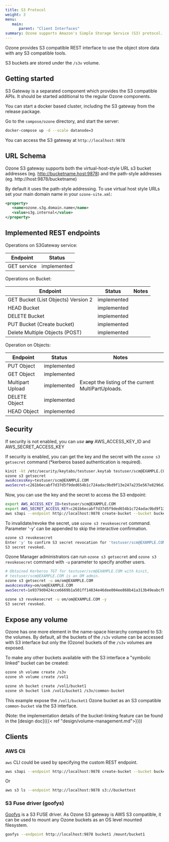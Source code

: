 ```yaml
---
title: S3 Protocol
weight: 3
menu:
   main:
      parent: "Client Interfaces"
summary: Ozone supports Amazon's Simple Storage Service (S3) protocol. In fact, You can use S3 clients and S3 SDK based applications without any modifications with Ozone.
---
```


<!---
  Licensed to the Apache Software Foundation (ASF) under one or more
  contributor license agreements.  See the NOTICE file distributed with
  this work for additional information regarding copyright ownership.
  The ASF licenses this file to You under the Apache License, Version 2.0
  (the "License"); you may not use this file except in compliance with
  the License.  You may obtain a copy of the License at

      http://www.apache.org/licenses/LICENSE-2.0

  Unless required by applicable law or agreed to in writing, software
  distributed under the License is distributed on an "AS IS" BASIS,
  WITHOUT WARRANTIES OR CONDITIONS OF ANY KIND, either express or implied.
  See the License for the specific language governing permissions and
  limitations under the License.
-->


Ozone provides S3 compatible REST interface to use the object store data with any S3 compatible tools.

S3 buckets are stored under the `/s3v` volume.

## Getting started

S3 Gateway is a separated component which provides the S3 compatible APIs. It should be started additional to the regular Ozone components.

You can start a docker based cluster, including the S3 gateway from the release package.

Go to the `compose/ozone` directory, and start the server:

```bash
docker-compose up -d --scale datanode=3
```

You can access the S3 gateway at `http://localhost:9878`

## URL Schema

Ozone S3 gateway supports both the virtual-host-style URL s3 bucket addresses (eg. http://bucketname.host:9878) and the path-style addresses (eg. http://host:9878/bucketname)

By default it uses the path-style addressing. To use virtual host style URLs set your main domain name in your `ozone-site.xml`:

```xml
<property>
   <name>ozone.s3g.domain.name</name>
   <value>s3g.internal</value>
</property>
```

## Implemented REST endpoints

Operations on S3Gateway service:

Endpoint    | Status      |
------------|-------------|
GET service | implemented |

Operations on Bucket:

Endpoint                            | Status      | Notes
------------------------------------|-------------|---------------
GET Bucket (List Objects) Version 2 | implemented |
HEAD Bucket                         | implemented |
DELETE Bucket                       | implemented |
PUT Bucket (Create bucket)          | implemented |
Delete Multiple Objects (POST)      | implemented |

Operation on Objects:

Endpoint                            | Status          | Notes
------------------------------------|-----------------|---------------
PUT Object                          | implemented     |
GET Object                          | implemented     |
Multipart Upload                    | implemented     | Except the listing of the current MultiPartUploads.
DELETE Object                       | implemented     |
HEAD Object                         | implemented     |


## Security

If security is not enabled, you can *use* **any** AWS_ACCESS_KEY_ID and AWS_SECRET_ACCESS_KEY

If security is enabled, you can get the key and the secret with the `ozone s3 getsecret` command (*kerberos based authentication is required).

```bash
kinit -kt /etc/security/keytabs/testuser.keytab testuser/scm@EXAMPLE.COM
ozone s3 getsecret
awsAccessKey=testuser/scm@EXAMPLE.COM
awsSecret=c261b6ecabf7d37d5f9ded654b1c724adac9bd9f13e247a235e567e8296d2999
```

Now, you can use the key and the secret to access the S3 endpoint:

```bash
export AWS_ACCESS_KEY_ID=testuser/scm@EXAMPLE.COM
export AWS_SECRET_ACCESS_KEY=c261b6ecabf7d37d5f9ded654b1c724adac9bd9f13e247a235e567e8296d2999
aws s3api --endpoint http://localhost:9878 create-bucket --bucket bucket1
```

To invalidate/revoke the secret, use `ozone s3 revokesecret` command. Parameter '-y' can be appended to skip the interactive confirmation.

```bash
ozone s3 revokesecret
Enter 'y' to confirm S3 secret revocation for 'testuser/scm@EXAMPLE.COM': y
S3 secret revoked.
```

Ozone Manager administrators can run `ozone s3 getsecret` and `ozone s3 revokesecret` command with `-u` parameter to specify another users.

```bash
# Obtained Kerberos TGT for testuser/scm@EXAMPLE.COM with kinit,
# testuser/scm@EXAMPLE.COM is an OM admin.
ozone s3 getsecret -u om/om@EXAMPLE.COM
awsAccessKey=om/om@EXAMPLE.COM
awsSecret=1e9379d0424cce6669b1a501ff14834e46dee004ee868b41a313b49eabcfb68f

ozone s3 revokesecret -u om/om@EXAMPLE.COM -y
S3 secret revoked.
```

## Expose any volume

Ozone has one more element in the name-space hierarchy compared to S3: the volumes. By default, all the buckets of the `/s3v` volume can be accessed with S3 interface but only the (Ozone) buckets of the `/s3v` volumes are exposed.

To make any other buckets available with the S3 interface a "symbolic linked" bucket can be created:

```bash
ozone sh volume create /s3v
ozone sh volume create /vol1

ozone sh bucket create /vol1/bucket1
ozone sh bucket link /vol1/bucket1 /s3v/common-bucket
```

This example expose the `/vol1/bucket1` Ozone bucket as an S3 compatible `common-bucket` via the S3 interface.

(Note: the implementation details of the bucket-linking feature can be found in the [design doc]({{< ref "design/volume-management.md">}}))

## Clients

### AWS Cli

`aws` CLI could be used by specifying the custom REST endpoint.

```bash
aws s3api --endpoint http://localhost:9878 create-bucket --bucket buckettest
```

Or

```bash
aws s3 ls --endpoint http://localhost:9878 s3://buckettest
```

### S3 Fuse driver (goofys)

[Goofys](https://github.com/kahing/goofys) is a S3 FUSE driver. As Ozone S3 gateway is AWS S3 compatible, it can be used to mount any Ozone buckets as an OS level mounted filesystem.

```bash
goofys --endpoint http://localhost:9878 bucket1 /mount/bucket1
```
